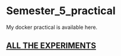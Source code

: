 # Semester_5_practical
My docker practical is available here. 

## [ALL THE EXPERIMENTS](https://github.com/22bdo10074/Semester_5_practical/tree/main/Docker_practical)
